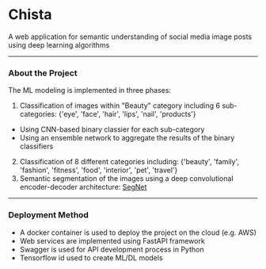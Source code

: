 # Chista
A web application for semantic understanding of social media image posts using deep learning algorithms

---

### About the Project

The ML modeling is implemented in three phases:

1. Classification of images within "Beauty" category including 6 sub-categories: {'eye', 'face', 'hair', 'lips', 'nail', 'products'}
* Using CNN-based binary classier for each sub-category
* Using an ensemble network to aggregate the results of the binary classifiers
2. Classification of 8 different categories including: {'beauty', 'family', 'fashion', 'fitness', 'food', 'interior', 'pet', 'travel'}
3. Semantic segmentation of the images using a deep convolutional encoder-decoder architecture: [SegNet](https://arxiv.org/abs/1511.00561)

---

### Deployment Method

* A docker container is used to deploy the project on the cloud (e.g. AWS)
* Web services are implemented using FastAPI framework
* Swagger is used for API development process in Python
* Tensorflow id used to create ML/DL models
